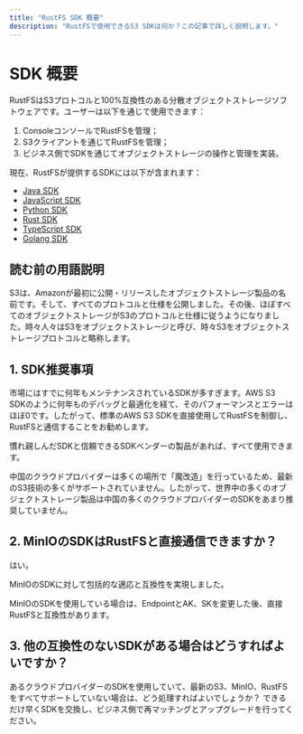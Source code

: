 ```yaml
---
title: "RustFS SDK 概要"
description: "RustFSで使用できるS3 SDKは何か？この記事で詳しく説明します。"
---
```


# SDK 概要

RustFSはS3プロトコルと100%互換性のある分散オブジェクトストレージソフトウェアです。ユーザーは以下を通じて使用できます：

1. ConsoleコンソールでRustFSを管理；
2. S3クライアントを通じてRustFSを管理；
3. ビジネス側でSDKを通じてオブジェクトストレージの操作と管理を実装。

現在、RustFSが提供するSDKには以下が含まれます：

- [Java SDK](./java.md)
- [JavaScript SDK](./javascript.md)
- [Python SDK](./python.md)
- [Rust SDK](./rust.md)
- [TypeScript SDK](./typescript.md)
- [Golang SDK](./go.md)

## 読む前の用語説明

S3は、Amazonが最初に公開・リリースしたオブジェクトストレージ製品の名前です。そして、すべてのプロトコルと仕様を公開しました。その後、ほぼすべてのオブジェクトストレージがS3のプロトコルと仕様に従うようになりました。時々人々はS3をオブジェクトストレージと呼び、時々S3をオブジェクトストレージプロトコルと略称します。

## 1. SDK推奨事項

市場にはすでに何年もメンテナンスされているSDKが多すぎます。AWS S3 SDKのように何年ものデバッグと最適化を経て、そのパフォーマンスとエラーはほぼ0です。したがって、標準のAWS S3 SDKを直接使用してRustFSを制御し、RustFSと通信することをお勧めします。

慣れ親しんだSDKと信頼できるSDKベンダーの製品があれば、すべて使用できます。

中国のクラウドプロバイダーは多くの場所で「魔改造」を行っているため、最新のS3技術の多くがサポートされていません。したがって、世界中の多くのオブジェクトストレージ製品は中国の多くのクラウドプロバイダーのSDKをあまり推奨していません。

## 2. MinIOのSDKはRustFSと直接通信できますか？

はい。

MinIOのSDKに対して包括的な適応と互換性を実現しました。

MinIOのSDKを使用している場合は、EndpointとAK、SKを変更した後、直接RustFSと互換性があります。

## 3. 他の互換性のないSDKがある場合はどうすればよいですか？

あるクラウドプロバイダーのSDKを使用していて、最新のS3、MinIO、RustFSをすべてサポートしていない場合は、どう処理すればよいでしょうか？
できるだけ早くSDKを交換し、ビジネス側で再マッチングとアップグレードを行ってください。

